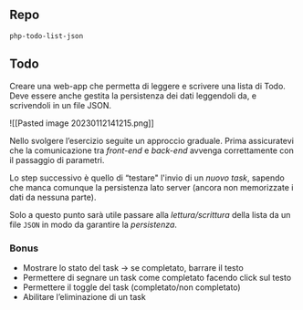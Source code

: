 ## Repo
`php-todo-list-json`

## Todo
Creare una web-app che permetta di leggere e scrivere una lista di Todo. Deve essere anche gestita la persistenza dei dati leggendoli da, e scrivendoli in un file JSON.

![[Pasted image 20230112141215.png]]

Nello svolgere l’esercizio seguite un approccio graduale. Prima assicuratevi che la comunicazione tra *front-end* e *back-end* avvenga correttamente con il passaggio di parametri.

Lo step successivo è quello di “testare" l'invio di un *nuovo task*, sapendo che manca comunque la persistenza lato server (ancora non memorizzate i dati da nessuna parte).

Solo a questo punto sarà utile passare alla *lettura/scrittura* della lista da un file `JSON` in modo da garantire la *persistenza*.

### Bonus
- Mostrare lo stato del task → se completato, barrare il testo 
- Permettere di segnare un task come completato facendo click sul testo
- Permettere il toggle del task (completato/non completato)
- Abilitare l’eliminazione di un task